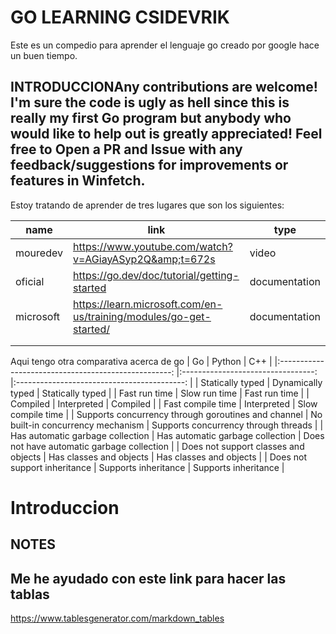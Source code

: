 GO LEARNING CSIDEVRIK
=====================

Este es un compedio para aprender el lenguaje go creado por google hace un buen tiempo.

INTRODUCCIONAny contributions are welcome! I'm sure the code is ugly as hell since this is really my first Go program but anybody who would like to help out is greatly appreciated! Feel free to Open a PR and Issue with any feedback/suggestions for improvements or features in Winfetch.
---------------------------------------------------------------------------------------------------------------------------------------------------------------------------------------------------------------------------------------------------------------------------------------------

Estoy tratando de aprender de tres lugares que son los siguientes:

| name      	| link                                                               	| type          	|
|-----------	|--------------------------------------------------------------------	|---------------	|
| mouredev  	| https://www.youtube.com/watch?v=AGiayASyp2Q&amp;t=672s             	| video         	|
| oficial   	| https://go.dev/doc/tutorial/getting-started                        	| documentation 	|
| microsoft 	| https://learn.microsoft.com/en-us/training/modules/go-get-started/ 	| documentation 	|
|           	|                                                                    	|               	|
|           	|                                                                    	|               	|

Aqui tengo otra comparativa acerca de go
|                          Go                         	|               Python              	|                     C++                    	|
|:---------------------------------------------------:	|:---------------------------------:	|:------------------------------------------:	|
| Statically typed                                    	| Dynamically typed                 	| Statically typed                           	|
| Fast run time                                       	| Slow run time                     	| Fast run time                              	|
| Compiled                                            	| Interpreted                       	| Compiled                                   	|
| Fast compile time                                   	| Interpreted                       	| Slow compile time                          	|
| Supports concurrency through goroutines and channel 	| No built-in concurrency mechanism 	| Supports concurrency through threads       	|
| Has automatic garbage collection                    	| Has automatic garbage collection  	| Does not have automatic garbage collection 	|
| Does not support classes and objects                	| Has classes and objects           	| Has classes and objects                    	|
| Does not support inheritance                        	| Supports inheritance              	| Supports inheritance                       	|

# Introduccion

NOTES
-----

## Me he ayudado con este link para hacer las tablas

https://www.tablesgenerator.com/markdown_tables

